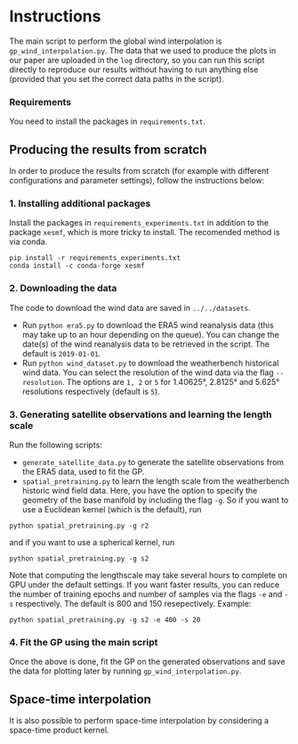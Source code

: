 # Instructions

The main script to perform the global wind interpolation is `gp_wind_interpolation.py`.
The data that we used to produce the plots in our paper are uploaded in the `log` directory, so you can run this script directly to reproduce our results without having to run anything else (provided that you set the correct data paths in the script).

### Requirements
You need to install the packages in `requirements.txt`.

## Producing the results from scratch
In order to produce the results from scratch (for example with different configurations and parameter settings), follow the instructions below:

### 1. Installing additional packages
Install the packages in `requirements_experiments.txt` in addition to the package `xesmf`, which is more tricky to install. The recomended method is via conda.

```
pip install -r requirements_experiments.txt
conda install -c conda-forge xesmf
```

### 2. Downloading the data
The code to download the wind data are saved in `../../datasets`.
- Run `python era5.py` to download the ERA5 wind reanalysis data (this may take up to an hour depending on the queue). You can change the date(s) of the wind reanalysis data to be retrieved in the script. The default is `2019-01-01`.
- Run `python wind_dataset.py` to download the weatherbench historical wind data. You can select the resolution of the wind data via the flag `--resolution`. The options are `1, 2` or `5` for 1.40625°, 2.8125° and 5.625° resolutions respectively (default is `5`).

### 3. Generating satellite observations and learning the length scale
Run the following scripts:
- `generate_satellite_data.py` to generate the satellite observations from the ERA5 data, used to fit the GP.
- `spatial_pretraining.py` to learn the length scale from the weatherbench historic wind field data.
Here, you have the option to specify the geometry of the base manifold by including the flag `-g`. So if you want to use a Euclidean kernel (which is the default), run
```
python spatial_pretraining.py -g r2
```
and if you want to use a spherical kernel, run
```
python spatial_pretraining.py -g s2
```

Note that computing the lengthscale may take several hours to complete on GPU under the default settings. If you want faster results, you can reduce the number of training epochs and number of samples via the flags `-e` and `-s` respectively. The default is 800 and 150 resepectively. Example:
```
python spatial_pretraining.py -g s2 -e 400 -s 20
```

### 4. Fit the GP using the main script
Once the above is done, fit the GP on the generated observations and save the data for plotting later by running `gp_wind_interpolation.py`.

## Space-time interpolation
It is also possible to perform space-time interpolation by considering a space-time product kernel.


